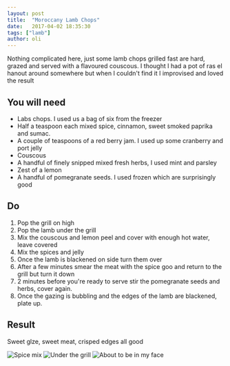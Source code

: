 ```yaml
---
layout: post
title:  "Moroccany Lamb Chops"
date:   2017-04-02 18:35:30
tags: ["lamb"]
author: oli
---
```


Nothing complicated here, just some lamb chops grilled fast are hard, grazed and served with a flavoured couscous.  I thought I had a pot of ras el hanout around somewhere but when I couldn't find it I improvised and loved the result

## You will need

* Labs chops.  I used us a bag of six from the freezer
* Half a teaspoon each mixed spice, cinnamon, sweet smoked paprika and sumac.
* A couple of teaspoons of a red berry jam.  I used up some cranberry and port jelly
* Couscous
* A handful of finely snipped mixed fresh herbs, I used mint and parsley
* Zest of a lemon
* A handful of pomegranate seeds.  I used frozen which are surprisingly good


## Do

1. Pop the grill on high
2. Pop the lamb under the grill
3. Mix the couscous and lemon peel and cover with enough hot water, leave covered
4. Mix the spices and jelly
5. Once the lamb is blackened on side turn them over
6. After a few minutes smear the meat with the spice goo and return to the grill but turn it down
7. 2 minutes before you're ready to serve stir the pomegranate seeds and herbs, cover again.
8. Once the gazing is bubbling and the edges of the lamb are blackened, plate up.


## Result

Sweet glze, sweet meat, crisped edges all good

![Spice mix](/images/blog/moroccany-lamb-chops/moroccany-lamb-chops_01.jpg)
![Under the grill](/images/blog/moroccany-lamb-chops/moroccany-lamb-chops_02.jpg)
![About to be in my face](/images/blog/moroccany-lamb-chops/moroccany-lamb-chops_03.jpg)


